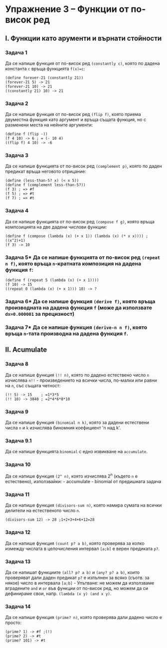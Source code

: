 Упражнение 3 – Функции от по-висок ред
======================================

I. Функции като арументи и върнати стойности
--------------------------------------------

### Задача 1

Да се напише функция от по-висок ред `(constantly c)`, която по дадена
константа `c` връща функцията `f(x)=c`:

``` {.scheme}
(define forever-21 (constantly 21))
(forever-21 5) -> 21
(forever-21 10) -> 21
((constantly 21) 10) -> 21
```

### Задача 2

Да се напише функция от по-висок ред `(flip f)`, която приема двуместна
функция като аргумент и връща същата функция, но с разменени места на
нейните аргументи:

``` {.scheme}
(define f (flip -))
(f 4 10) -> 6 ; = (- 10 4)
((flip f) 4 10) -> -6
```

### Задача 3

Да се напише функцията от по-висок ред `(complement p)`, която по даден
предикат връща неговото отрицание:

``` {.scheme}
(define (less-than-5? x) (< x 5))
(define f (complement less-than-5?))
(f 3) ; => #f
(f 5) ; => #t
(f 7) ; => #t
```

### Задача 4

Да се напише функцията от по-висок ред `(compose f g)`, която връща
композицията на две дадени числови функции:

``` {.scheme}
(define f (compose (lambda (x) (+ x 1)) (lambda (x) (* x x)))) ; ((x^2)+1)
(f 3) -> 10
```

### Задача 5\* Да се напише функцията от по-висок ред `(repeat n f)`, която връща `n`-кратната композиция на дадена функция `f`:

``` {.scheme}
(define f (repeat 5 (lambda (x) (+ x 1))))
(f 10) -> 15
((repeat 0 (lambda (x) (+ x 1))) 10) -> ?
```

### Задача 6\* Да се напише функция `(derive f)`, която връща производната на дадена функция `f` (може да използвате `dx=0.000001` за прецизност)

### Задача 7\* Да се напише функция `(derive-n n f)`, която връща `n`-тата производна на дадена функция `f`.

II. Acumulate
-------------

### Задача 8

Да се напише функция `(!! n)`, която по дадено естествено число `n`
изчислява `n!!` - произведението на всички числа, по-малки или равни на
`n`, със същата четност:

``` {.scheme}
(!! 5) -> 15    ; =1*3*5
(!! 10) -> 3840 ; =2*4*6*8*10
```

### Задача 9

Да се напише функция `(binomial n k)`, която за дадени естествени числа
`n` и `k` изчислява биномния коефициент 'n над k'.

### Задача 9.1

Да се напише функцията `binomial` с едно извикване на `accumulate`.

### Задача 10

Да се напише функция `(2^ n)`, която изчислява 2<sup>n</sup> (където `n`
е естествено), използвайки: - accumulate - binomial от предишната задача

### Задача 11

Да се напише функция `(divisors-sum n)`, която намира сумата на всички
делители на естественото число `n`.

    (divisors-sum 12) -> 28 ;1+2+3+4+6+12=28

### Задача 12

Да се напише функция `(count p? a b)`, която проверява за колко измежду
числата в целочисления интервал `[a;b]` е верен предиката `p?`.

### Задача 13

Да се напишат функциите `(all? p? a b)` и `(any? p? a b)`, които
проверяват дали даден предикат `p?` е изпълнен за всяко (съотв. за
някое) число в интервала `[a;b]` - Упътване: не можем да използваме
вградените `and` и `or` във функции от по-висок ред, но можем да си
дефинираме свои, напр. `(lambda (x y) (and x y)`.

### Задача 14

Да се напише функция `(prime? n)`, която проверява дали дадено число е
просто:

    (prime? 1) -> #f ;(!)
    (prime? 2) -> #t
    (prime? 101) -> #t
